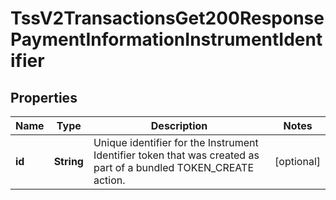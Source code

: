 
# TssV2TransactionsGet200ResponsePaymentInformationInstrumentIdentifier

## Properties
Name | Type | Description | Notes
------------ | ------------- | ------------- | -------------
**id** | **String** | Unique identifier for the Instrument Identifier token that was created as part of a bundled TOKEN_CREATE action.  |  [optional]



